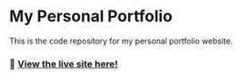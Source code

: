 # My Personal Portfolio

This is the code repository for my personal portfolio website.

### 🚀 [View the live site here!]([https://longmose-portfolio.duckdns.org])
